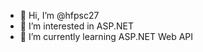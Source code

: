 - 👋 Hi, I’m @hfpsc27
- 👀 I’m interested in ASP.NET
- 🌱 I’m currently learning ASP.NET Web API

<!---
hfpsc27/hfpsc27 is a ✨ special ✨ repository because its `README.md` (this file) appears on your GitHub profile.
You can click the Preview link to take a look at your changes.
--->

